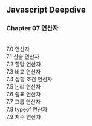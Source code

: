 ## Javascript Deepdive
### Chapter 07 연산자
<br>
7.0 연산자  <br>
7.1 산술 연산자 <br>
7.2 할당 연산자 <br> 
7.3 비교 연산자 <br>
7.4 삼항 조건 연산자 <br> 
7.5 논리 연산자 <br> 
7.6 쉼표 연산자 <br>
7.7 그룹 연산자 <br>
7.8 typeof 연산자 <br>
7.9 지수 연산자 <br>
